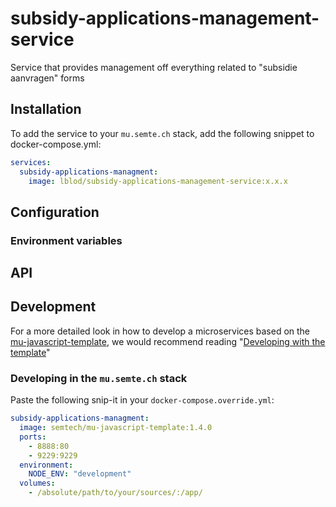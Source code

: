 # subsidy-applications-management-service

Service that provides management off everything related to "subsidie aanvragen" forms

## Installation

To add the service to your `mu.semte.ch` stack, add the following snippet to docker-compose.yml:

```yaml
services:
  subsidy-applications-managment:
    image: lblod/subsidy-applications-management-service:x.x.x
```
## Configuration

### Environment variables


## API

## Development

For a more detailed look in how to develop a microservices based on the [mu-javascript-template](https://github.com/mu-semtech/mu-javascript-template),
we would recommend reading "[Developing with the template](https://github.com/mu-semtech/mu-javascript-template#developing-with-the-template)"

### Developing in the `mu.semte.ch` stack

Paste the following snip-it in your `docker-compose.override.yml`:

````yaml  
subsidy-applications-managment:
  image: semtech/mu-javascript-template:1.4.0
  ports:
    - 8888:80
    - 9229:9229
  environment:
    NODE_ENV: "development"
  volumes:
    - /absolute/path/to/your/sources/:/app/
````
